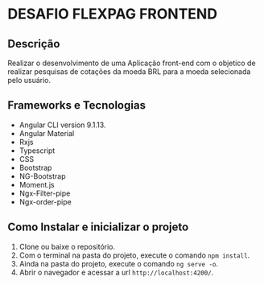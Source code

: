 # DESAFIO FLEXPAG FRONTEND

## Descrição
Realizar o desenvolvimento de uma Aplicação front-end  com o objetico de realizar pesquisas de cotações da
moeda BRL para a moeda selecionada pelo usuário.

## Frameworks e Tecnologias
- Angular CLI version 9.1.13.
- Angular Material
- Rxjs
- Typescript
- CSS
- Bootstrap
- NG-Bootstrap
- Moment.js
- Ngx-Filter-pipe
- Ngx-order-pipe

## Como Instalar e inicializar o projeto

1. Clone ou baixe o repositório.
2. Com o terminal na pasta do projeto, execute o comando `npm install`.
3. Ainda na pasta do projeto, execute o comando `ng serve -o`.
4. Abrir o navegador e acessar a url `http://localhost:4200/`.

